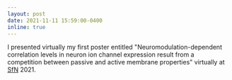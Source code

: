 ```yaml
---
layout: post
date: 2021-11-11 15:59:00-0400
inline: true
---
```


I presented virtually my first poster entitled "Neuromodulation-dependent correlation levels in neuron ion channel expression result from a competition between passive and active membrane properties" virtually at [SfN](https://www.sfn.org/) 2021.
